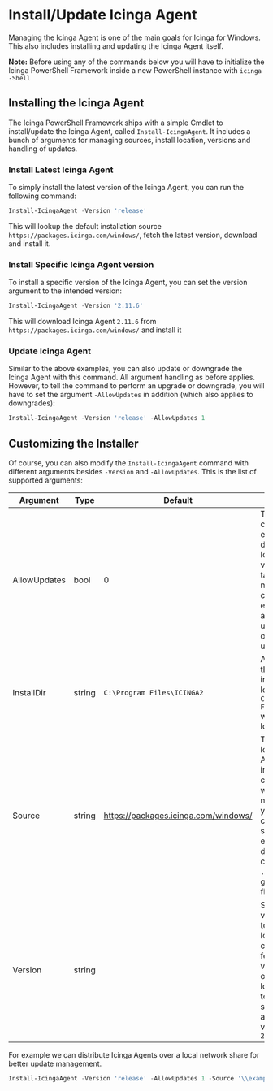 # Install/Update Icinga Agent

Managing the Icinga Agent is one of the main goals for Icinga for Windows. This also includes installing and updating the Icinga Agent itself.

**Note:** Before using any of the commands below you will have to initialize the Icinga PowerShell Framework inside a new PowerShell instance with `icinga -Shell`

## Installing the Icinga Agent

The Icinga PowerShell Framework ships with a simple Cmdlet to install/update the Icinga Agent, called `Install-IcingaAgent`. It includes a bunch of arguments for managing sources, install location, versions and handling of updates.

### Install Latest Icinga Agent

To simply install the latest version of the Icinga Agent, you can run the following command:

```powershell
Install-IcingaAgent -Version 'release'
```

This will lookup the default installation source `https://packages.icinga.com/windows/`, fetch the latest version, download and install it.

### Install Specific Icinga Agent version

To install a specific version of the Icinga Agent, you can set the version argument to the intended version:

```powershell
Install-IcingaAgent -Version '2.11.6'
```

This will download Icinga Agent `2.11.6` from `https://packages.icinga.com/windows/` and install it

### Update Icinga Agent

Similar to the above examples, you can also update or downgrade the Icinga Agent with this command. All argument handling as before applies. However, to tell the command to perform an upgrade or downgrade, you will have to set the argument `-AllowUpdates` in addition (which also applies to downgrades):

```powershell
Install-IcingaAgent -Version 'release' -AllowUpdates 1
```

## Customizing the Installer

Of course, you can also modify the `Install-IcingaAgent` command with different arguments besides `-Version` and `-AllowUpdates`. This is the list of supported arguments:

| Argument      | Type   | Default                              | Description |
| ---           | ---    | ---                                  | ---         |
| AllowUpdates | bool   | 0                                    | Tells the command to either upgrade or downgrade the Icinga Agent version if the target version is not matching the current one. Has either to be `0` (not allowing up-/downgrades) or `1` (allow up/downgrades) |
| InstallDir   | string |`C:\Program Files\ICINGA2`            | Allows to override the default installation location `C:\Program Files\ICINGA2` with a custom location |
| Source       | string | https://packages.icinga.com/windows/ | The location to lookup for Icinga Agent `.msi` installers. This can either be a web, local or network share. If you define a custom web share, please ensure that the directory containing the `.msi` packages is granted to list it's file content |
| Version      | string |                                      | Specify the version you want to install for the Icinga Agent. You can use `latest` to fetch the latest version available on the specified location, `snapshot` to fetch a snapshot version and a specific version like `2.11.6` |

For example we can distribute Icinga Agents over a local network share for better update management.

```powershell
Install-IcingaAgent -Version 'release' -AllowUpdates 1 -Source '\\example.com\icinga\icingaagent\'
```
